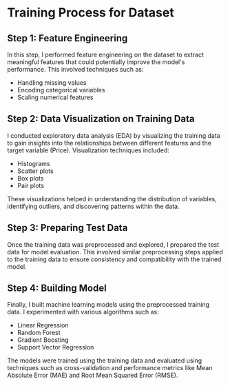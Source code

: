 # Training Process for Dataset

## Step 1: Feature Engineering

In this step, I performed feature engineering on the dataset to extract meaningful features that could potentially improve the model's performance. This involved techniques such as:

- Handling missing values
- Encoding categorical variables
- Scaling numerical features

## Step 2: Data Visualization on Training Data

I conducted exploratory data analysis (EDA) by visualizing the training data to gain insights into the relationships between different features and the target variable (Price). Visualization techniques included:

- Histograms
- Scatter plots
- Box plots
- Pair plots

These visualizations helped in understanding the distribution of variables, identifying outliers, and discovering patterns within the data.

## Step 3: Preparing Test Data

Once the training data was preprocessed and explored, I prepared the test data for model evaluation. This involved similar preprocessing steps applied to the training data to ensure consistency and compatibility with the trained model.

## Step 4: Building Model

Finally, I built machine learning models using the preprocessed training data. I experimented with various algorithms such as:

- Linear Regression
- Random Forest
- Gradient Boosting
- Support Vector Regression

The models were trained using the training data and evaluated using techniques such as cross-validation and performance metrics like Mean Absolute Error (MAE) and Root Mean Squared Error (RMSE).


